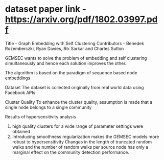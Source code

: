 # dataset paper link - https://arxiv.org/pdf/1802.03997.pdf
Title - Graph Embedding with Self Clustering
Contributors - Benedek Rozemberczki, Ryan Davies, Rik Sarkar and Charles Sutton

GEMSEC wants to solve the problem of embedding and self clustering simultaneously and hence each solution improves the other.

The algorithm is based on the paradigm of sequence based node embeddings

Dataset
The dataset is collected originally from real world data using Facebook APIs

Cluster Quality
To enhance the cluster quality, assumption is made that a single node belongs to a single community

Results of hypersensitivity analysis
1) high quality clusters for a wide range of parameter settings were obtained
2) Introducing smoothness regularization makes the GEMSEC models more robust to hypersensitivity
Changes in the length of truncated random walks and the number of random walks per source node has only a marginal effect on the community detection performance.
